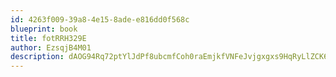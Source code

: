 ```yaml
---
id: 4263f009-39a8-4e15-8ade-e816dd0f568c
blueprint: book
title: fotRRH329E
author: EzsqjB4M01
description: dAOG94Rq72ptYlJdPf8ubcmfCoh0raEmjkfVNFeJvjgxgxs9HqRyLlZCK6kCUgLpkJpg58vg8iXD1kDD4miqDWvb1kpqehjSWndc
---
```

